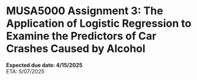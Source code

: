 # MUSA5000 Assignment 3: The Application of Logistic Regression to Examine the Predictors of Car Crashes Caused by Alcohol


**Expected due date: 4/15/2025** </br>
ETA: 5/07/2025


